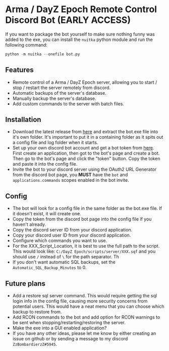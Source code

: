 # Arma / DayZ Epoch Remote Control Discord Bot (EARLY ACCESS)
If you want to package the bot yourself to make sure nothing funny was added to the exe, you can install the `nuitka` python module and run the following command:
~~~py
python -m nuitka --onefile bot.py
~~~

## Features
- Remote control of a Arma / DayZ Epoch server, allowing you to start / stop / restart the server remotely from discord.
- Automatic backups of the server's database.
- Manually backup the server's database.
- Add custom commands to the server with batch files.

## Installation
- Download the latest release from [here](https://github.com/ZzBombardierzZ/EpochRemote-DiscordBot/archive/refs/heads/main.zip) and extract the bot.exe file into it's own folder. It's important to put it in a containing folder as it spits out a config file and log folder when it starts.
- Set up your own discord bot account and get a bot token from [here](https://discordapp.com/developers/applications/me). First create an application, then got to the bot's page and create a bot. Then go to the bot's page and click the "token" button. Copy the token and paste it into the config file.
- Invite the bot to your discord server using the OAuth2 URL Generator from the discord bot page, you **MUST** have the `bot` and `applications.commands` scopes enabled in the bot invite.

## Config
- The bot will look for a config file in the same folder as the bot.exe file. If it doesn't exist, it will create one.
- Copy the token from the discord bot page into the config file if you haven't already.
- Copy the discord server ID from your discord application.
- Copy your discord user ID from your discord application.
- Configure which commands you want to use.
- For the XXX_Script_Location, it is best to use the full path to the script. This would look like: `C:/DayZ Epoch/scripts/server/XXX.sqf` and you should use `/` instead of `\` for the path separator. Th
- If you don't want automatic SQL backups, set the `Automatic_SQL_Backup_Minutes` to 0.


## Future plans
- Add a restore sql server command. This would require getting the sql login info in the config file, causing more security concerns from potential users. This would have a neat menu that you can choose which backup to restore from.
- Add RCON commands to the bot and add option for RCON warnings to be sent when stopping/restarting/restoring the server.
- Make the exe into a GUI enabled application?
- If you have any other ideas, please let me know by either creating an issue on github or by sending a message to my discord `ZzBombardierzZ#5945`.